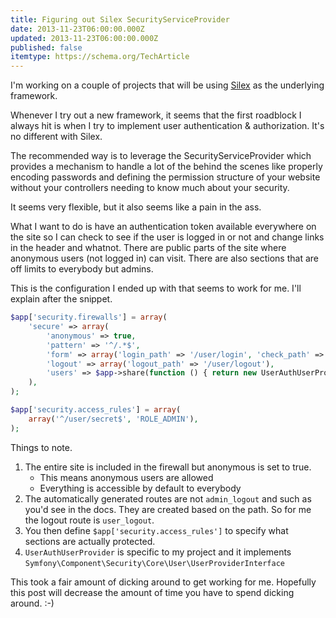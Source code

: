 ```yaml
---
title: Figuring out Silex SecurityServiceProvider
date: 2013-11-23T06:00:00.000Z
updated: 2013-11-23T06:00:00.000Z
published: false
itemtype: https://schema.org/TechArticle
---
```


I'm working on a couple of projects that will be using [Silex](http://silex.sensiolabs.org/) as the underlying framework.

Whenever I try out a new framework, it seems that the first roadblock I always hit is when I try to implement user authentication & authorization. It's no different with Silex.

The recommended way is to leverage the SecurityServiceProvider which provides a mechanism to handle a lot of the behind the scenes like properly encoding passwords and defining the permission structure of your website without your controllers needing to know much about your security.

It seems very flexible, but it also seems like a pain in the ass.

What I want to do is have an authentication token available everywhere on the site so I can check to see if the user is logged in or not and change links in the header and whatnot. There are public parts of the site where anonymous users (not logged in) can visit. There are also sections that are off limits to everybody but admins.

This is the configuration I ended up with that seems to work for me. I'll explain after the snippet.

```php
$app['security.firewalls'] = array(
    'secure' => array(
        'anonymous' => true,
        'pattern' => '^/.*$',
        'form' => array('login_path' => '/user/login', 'check_path' => '/user/login_check'),
        'logout' => array('logout_path' => '/user/logout'),
        'users' => $app->share(function () { return new UserAuthUserProvider(); }),
    ),
);

$app['security.access_rules'] = array(
    array('^/user/secret$', 'ROLE_ADMIN'),
);
```

Things to note.

1. The entire site is included in the firewall but anonymous is set to true.
    * This means anonymous users are allowed
    * Everything is accessible by default to everybody
2. The automatically generated routes are not `admin_logout` and such as you'd see in the docs. They are created based on the path. So for me the logout route is `user_logout`.
3. You then define `$app['security.access_rules']` to specify what sections are actually protected.
4. `UserAuthUserProvider` is specific to my project and it implements `Symfony\Component\Security\Core\User\UserProviderInterface`

This took a fair amount of dicking around to get working for me. Hopefully this post will decrease the amount of time you have to spend dicking around. :-)

